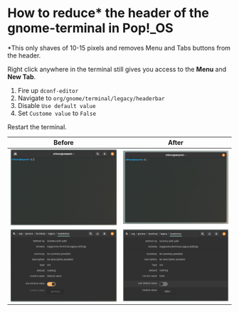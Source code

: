 # How to reduce* the header of the gnome-terminal in Pop!_OS

\*This only shaves of 10-15 pixels and removes Menu and Tabs buttons from the header. 

Right click anywhere in the terminal still gives you access to the **Menu** and **New Tab**.

1. Fire up ```dconf-editor```
2. Navigate to ```org/gnome/terminal/legacy/headerbar```
3. Disable ```Use default value```
4. Set ```Custome value``` to ```False```

Restart the terminal.

|Before|After|
|----|----|
|![Edit headerbar](../assets/term01.png)|![Terminal After](../assets/term02.png)|
|![Edit headerbar](../assets/dconf01.png)|![Terminal After](../assets/dconf02.png)|


